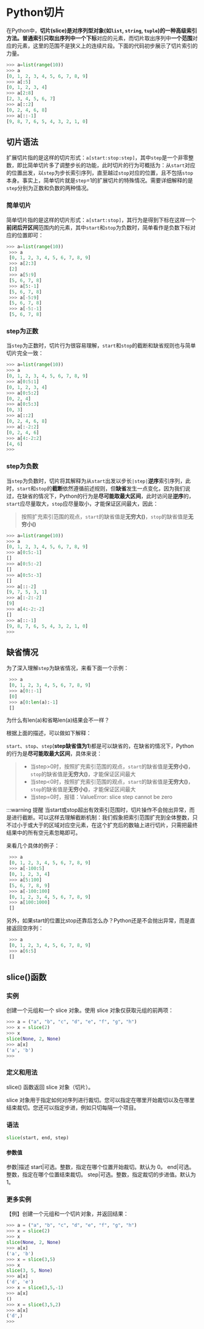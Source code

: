 # Python切片

在Python中，**切片(slice)**是对序列型对象(如`list`, `string`, `tuple`)的一种高级索引方法。普通索引只取出序列中**一个下标**对应的元素，而切片取出序列中**一个范围**对应的元素，这里的范围不是狭义上的连续片段。下面的代码初步展示了切片索引的力量。

```python
>>> a=list(range(10))
>>> a
[0, 1, 2, 3, 4, 5, 6, 7, 8, 9]
>>> a[:5]
[0, 1, 2, 3, 4]
>>> a[2:8]
[2, 3, 4, 5, 6, 7]
>>> a[::2]
[0, 2, 4, 6, 8]
>>> a[::-1]
[9, 8, 7, 6, 5, 4, 3, 2, 1, 0]
```

## 切片语法

扩展切片指的是这样的切片形式：`a[start:stop:step]`，其中`step`是一个非零整数，即比简单切片多了调整步长的功能，此时切片的行为可概括为：从`start`对应的位置出发，以`step`为步长索引序列，直至越过`stop`对应的位置，且不包括`stop`本身。事实上，简单切片就是`step`=1的扩展切片的特殊情况。需要详细解释的是`step`分别为正数和负数的两种情况。

### 简单切片

简单切片指的是这样的切片形式：`a[start:stop]`，其行为是得到下标在这样一个**前闭后开区间**范围内的元素，其中`start`和`stop`为负数时，简单看作是负数下标对应的位置即可：

```python
>>> a=list(range(10))
 >>> a
 [0, 1, 2, 3, 4, 5, 6, 7, 8, 9]
 >>> a[2:3]
 [2]
 >>> a[5:9]
 [5, 6, 7, 8]
 >>> a[5:-1]
 [5, 6, 7, 8]
 >>> a[-5:9]
 [5, 6, 7, 8]
 >>> a[-5:-1]
 [5, 6, 7, 8]
```

### step为正数

当`step`为正数时，切片行为很容易理解，`start`和`stop`的截断和缺省规则也与简单切片完全一致：

```python
>>> a=list(range(10))
>>> a
[0, 1, 2, 3, 4, 5, 6, 7, 8, 9]
>>> a[0:5:1]
[0, 1, 2, 3, 4]
>>> a[0:5:2]
[0, 2, 4]
>>> a[0:5:3]
[0, 3]
>>> a[::2]
[0, 2, 4, 6, 8]
>>> a[:-2:2]
[0, 2, 4, 6]
>>> a[4:-2:2]
[4, 6]
>>>
```

### step为负数

当`step`为负数时，切片将其解释为从`start`出发以步长`|step|`**逆序**索引序列，此时，`start`和`stop`的**截断**依然遵循前述规则，但**缺省**发生一点变化，因为我们说过，在缺省的情况下，Python的行为是**尽可能取最大区间**，此时访问是**逆序**的，`start`应尽量取大，`stop`应尽量取小，才能保证区间最大，因此：

>按照扩充索引范围的观点，`start`的缺省值是**无穷大(​)**，`stop`的缺省值是**无穷小(​)**

```python
>>> a=list(range(10))
>>> a
[0, 1, 2, 3, 4, 5, 6, 7, 8, 9]
>>> a[0:5:-1]
[]
>>> a[0:5:-2]
[]
>>> a[0:5:-3]
[]
>>> a[::-2]
[9, 7, 5, 3, 1]
>>> a[:-2:-2]
[9]
>>> a[4:-2:-2]
[]
>>> a[::-1]
[9, 8, 7, 6, 5, 4, 3, 2, 1, 0]
>>>
```

## 缺省情况

为了深入理解`step`为缺省情况，来看下面一个示例：

```python
 >>> a
 [0, 1, 2, 3, 4, 5, 6, 7, 8, 9]
 >>> a[0::-1]
 [0]
 >>> a[0:len(a):-1]
 []
```

为什么有len(a)和省略len(a)结果会不一样？

根据上面的描述，可以做如下解释：

`start`、`stop`、`step`(**step缺省值为1**)都是可以缺省的，在缺省的情况下，Python的行为是**尽可能取最大区间**，具体来说：

>- 当step>0时，按照扩充索引范围的观点，`start`的缺省值是**无穷小(​)**，`stop`的缺省值是**无穷大(​)**，才能保证区间最大
>- 当step<0时，按照扩充索引范围的观点，`start`的缺省值是**无穷大(​)**，`stop`的缺省值是**无穷小(​)**，才能保证区间最大
>- 当step=0时，报错：ValueError: slice step cannot be zero

:::warning 提醒
当start或stop超出有效索引范围​时，切片操作不会抛出异常，而是进行截断。可以这样去理解截断机制：我们假象把索引范围扩充到全体整数，只不过小于​或大于​的区域对应空元素，在这个扩充后的数轴上进行切片，只需把最终结果中的所有空元素忽略即可。

来看几个具体的例子：

```python
 >>> a
 [0, 1, 2, 3, 4, 5, 6, 7, 8, 9]
 >>> a[-100:5]
 [0, 1, 2, 3, 4]
 >>> a[5:100]
 [5, 6, 7, 8, 9]
 >>> a[-100:100]
 [0, 1, 2, 3, 4, 5, 6, 7, 8, 9]
 >>> a[100:1000]
 []
```

另外，如果start的位置比stop还靠后怎么办？Python还是不会抛出异常，而是直接返回空序列：

```python
 >>> a
 [0, 1, 2, 3, 4, 5, 6, 7, 8, 9]
 >>> a[6:5]
 []
```

## slice()函数

### 实例

创建一个元组和一个 slice 对象。使用 slice 对象仅获取元组的前两项：

```python
>>> a = ("a", "b", "c", "d", "e", "f", "g", "h")
>>> x = slice(2)
>>> x
slice(None, 2, None)
>>> a[x]
('a', 'b')
>>>
```

### 定义和用法

slice() 函数返回 slice 对象（切片）。

slice 对象用于指定如何对序列进行裁切。您可以指定在哪里开始裁切以及在哪里结束裁切。您还可以指定步进，例如只切每隔一个项目。

### 语法

```python
slice(start, end, step)
```

#### 参数值

参数|描述
start|可选。整数，指定在哪个位置开始裁切。默认为 0。
end|可选。整数，指定在哪个位置结束裁切。
step|可选。整数，指定裁切的步进值。默认为 1。

### 更多实例

【例】创建一个元组和一个切片对象，并返回结果：

```python
>>> a = ("a", "b", "c", "d", "e", "f", "g", "h")
>>> x = slice(2)
>>> x
slice(None, 2, None)
>>> a[x]
('a', 'b')
>>> x = slice(3,5)
>>> x
slice(3, 5, None)
>>> a[x]
('d', 'e')
>>> x = slice(3,5,-1)
>>> a[x]
()
>>> x = slice(3,5,2)
>>> a[x]
('d',)
>>>
```
